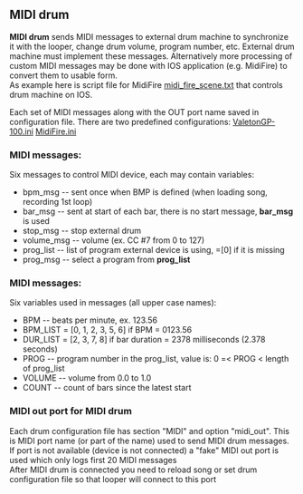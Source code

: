 ## MIDI drum

**MIDI drum** sends MIDI messages to external drum machine to synchronize it with the looper, change drum volume,
program number, etc. External drum machine must implement these messages.
Alternatively more processing of custom MIDI messages may be done with IOS application (e.g. MidiFire) to convert them
to usable form.   
As example here is script file for MidiFire [midi_fire_scene.txt](../etc/txt/midi_fire_scene.txt) that controls drum
machine on IOS.

Each set of MIDI messages along with the OUT port name saved in configuration file. There are two predefined
configurations:
[ValetonGP-100.ini](../config/drum/midi/ValetonGP-100.ini)
[MidiFire.ini](../config/drum/midi/MidiFire.ini)

### MIDI messages:

Six messages to control MIDI device, each may contain variables:

* bpm_msg -- sent once when BMP is defined (when loading song, recording 1st loop)
* bar_msg -- sent at start of each bar, there is no start message, **bar_msg** is used
* stop_msg -- stop external drum
* volume_msg -- volume (ex. CC #7 from 0 to 127)
* prog_list -- list of program external device is using, =[0] if it is missing
* prog_msg -- select a program from **prog_list**

### MIDI messages:

Six variables used in messages (all upper case names):

* BPM -- beats per minute, ex. 123.56
* BPM_LIST = [0, 1, 2, 3, 5, 6] if BPM = 0123.56
* DUR_LIST = [2, 3, 7, 8] if bar duration = 2378 milliseconds (2.378 seconds)
* PROG -- program number in the prog_list, value is: 0 =< PROG < length of prog_list
* VOLUME -- volume from 0.0 to 1.0
* COUNT -- count of bars since the latest start

### MIDI out port for MIDI drum

Each drum configuration file has section "MIDI" and option "midi_out". This is MIDI port name (or part of the
name) used to send MIDI drum messages. If port is not available (device is not connected) a "fake" MIDI out port
is used which only logs first 20 MIDI messages  
After MIDI drum is connected you need to reload song or set drum configuration file so that looper will connect to
this port 



